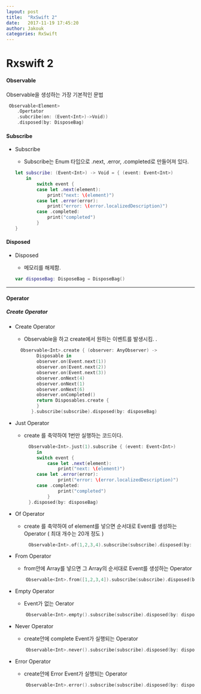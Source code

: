 ```yaml
---
layout: post
title:  "RxSwift 2"
date:   2017-11-19 17:45:20
author: Jakouk
categories: RxSwift
---
```


# Rxswift 2

#### Observable  

Observable을 생성하는 가장 기본적인 문법 

```swift
 Observable<Element>
 	.Opertator
	.subcribe(on: (Event<Int>)->Void))
 	.disposed(by: DisposeBag)
```

#### Subscribe
* Subscribe
	- Subscribe는 Enum 타입으로 .next, .error, .completed로 만들어져 있다. 

	```swift
	let subscribe: (Event<Int>) -> Void = { (event: Event<Int>)
		in
    		switch event {
    		case let .next(element):
    			print("next: \(element)")
    		case let .error(error):
    			print("error: \(error.localizedDescription)")
    		case .completed:
    			print("completed")
    		}
	}
	```
    
#### Disposed
* Disposed
	- 메모리를 해제함.   

	```swift
	var disposeBag: DisposeBag = DisposeBag()
	```
***
#### Operator 
##### Create Operator

* Create Operator
	- Observable을 하고 create에서 원하는 이벤트를 발생시킴. .  

	```swift
	  Observable<Int>.create { (observer: AnyObserver) ->
      		Disposable in
      		observer.on(Event.next(1))
      		observer.on(Event.next(2))
      		observer.on(Event.next(3))
      		observer.onNext(4)
      		observer.onNext(1)
      		observer.onNext(6)
      		observer.onCompleted()
      	    return Disposables.create {
      	    }
    	  }.subscribe(subscribe).disposed(by: disposeBag)
	```

 * Just Operator 
 	- create 를 축약하여 1번만 실행하는 코드이다. 
 
	```swift
		 Observable<Int>.just(1).subscribe { (event: Event<Int>) 
 			in
   			switch event {
    			case let .next(element):
    				print("next: \(element)")
   			case let .error(error):
    				print("error: \(error.localizedDescription)")
   			case .completed:
    				print("completed")
    			}
  		 }.disposed(by: disposeBag)
	```
    
 * Of Operator 
 	- create 를 축약하여 of element를 넣으면 순서대로 Event를 생성하는 Operator ( 최대 개수는 20개 정도 ) 
 
	```swift
		 Observable<Int>.of(1,2,3,4).subscribe(subscribe).disposed(by: disposeBag)
	```
    
 * From Operator 
 	- from안에 Array를 넣으면 그 Array의 순서대로 Event를 생성하는 Operator
 
	```swift
		Observable<Int>.from([1,2,3,4]).subscribe(subscribe).disposed(by: disposeBag)
	```
    
 * Empty Operator 
 	- Event가 없는 Oerator 
 
	```swift
		Observable<Int>.empty().subscribe(subscribe).disposed(by: disposeBag)
	```

 * Never Operator 
 	- create안에 complete Event가 실행되는 Operator 
 
	```swift
		Observable<Int>.never().subscribe(subscribe).disposed(by: disposeBag)
	```
    
 * Error Operator 
 	- create안에 Error Event가 실행되는 Operator 
 
	```swift
		Observable<Int>.error().subscribe(subscribe).disposed(by: disposeBag)
	```
